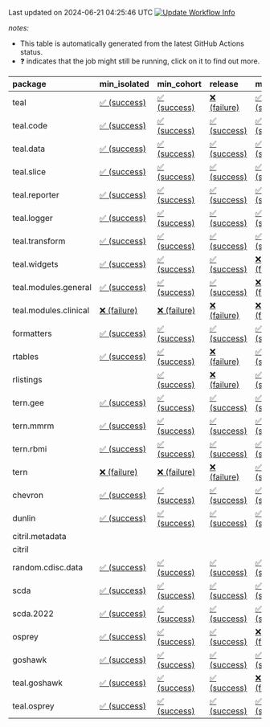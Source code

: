 Last updated on 2024-06-21 04:25:46 UTC [![Update Workflow
Info](https://github.com/averissimo/verdepcheck-status/actions/workflows/update.yaml/badge.svg)](https://github.com/averissimo/verdepcheck-status/actions/workflows/update.yaml)

*notes:*

-   This table is automatically generated from the latest GitHub Actions
    status.
-   ❓ indicates that the job might still be running, click on it to
    find out more.

<table>
<colgroup>
<col style="width: 4%" />
<col style="width: 23%" />
<col style="width: 23%" />
<col style="width: 23%" />
<col style="width: 23%" />
</colgroup>
<thead>
<tr class="header">
<th style="text-align: left;">package</th>
<th style="text-align: left;">min_isolated</th>
<th style="text-align: left;">min_cohort</th>
<th style="text-align: left;">release</th>
<th style="text-align: left;">max</th>
</tr>
</thead>
<tbody>
<tr class="odd">
<td style="text-align: left;">teal</td>
<td
style="text-align: left;"><a href="https://github.com/insightsengineering/teal/actions/runs/9533107449/job/26275958552">✅
(success)</a></td>
<td
style="text-align: left;"><a href="https://github.com/insightsengineering/teal/actions/runs/9533107449/job/26275958450">✅
(success)</a></td>
<td
style="text-align: left;"><a href="https://github.com/insightsengineering/teal/actions/runs/9533107449/job/26275958653">❌
(failure)</a></td>
<td
style="text-align: left;"><a href="https://github.com/insightsengineering/teal/actions/runs/9533107449/job/26275958350">✅
(success)</a></td>
</tr>
<tr class="even">
<td style="text-align: left;">teal.code</td>
<td
style="text-align: left;"><a href="https://github.com/insightsengineering/teal.code/actions/runs/9533107448/job/26275958383">✅
(success)</a></td>
<td
style="text-align: left;"><a href="https://github.com/insightsengineering/teal.code/actions/runs/9533107448/job/26275958287">✅
(success)</a></td>
<td
style="text-align: left;"><a href="https://github.com/insightsengineering/teal.code/actions/runs/9533107448/job/26275958186">✅
(success)</a></td>
<td
style="text-align: left;"><a href="https://github.com/insightsengineering/teal.code/actions/runs/9533107448/job/26275958481">✅
(success)</a></td>
</tr>
<tr class="odd">
<td style="text-align: left;">teal.data</td>
<td
style="text-align: left;"><a href="https://github.com/insightsengineering/teal.data/actions/runs/9533110090/job/26275964036">✅
(success)</a></td>
<td
style="text-align: left;"><a href="https://github.com/insightsengineering/teal.data/actions/runs/9533110090/job/26275963807">✅
(success)</a></td>
<td
style="text-align: left;"><a href="https://github.com/insightsengineering/teal.data/actions/runs/9533110090/job/26275963915">✅
(success)</a></td>
<td
style="text-align: left;"><a href="https://github.com/insightsengineering/teal.data/actions/runs/9533110090/job/26275963695">✅
(success)</a></td>
</tr>
<tr class="even">
<td style="text-align: left;">teal.slice</td>
<td
style="text-align: left;"><a href="https://github.com/insightsengineering/teal.slice/actions/runs/9533114960/job/26275974185">✅
(success)</a></td>
<td
style="text-align: left;"><a href="https://github.com/insightsengineering/teal.slice/actions/runs/9533114960/job/26275974007">✅
(success)</a></td>
<td
style="text-align: left;"><a href="https://github.com/insightsengineering/teal.slice/actions/runs/9533114960/job/26275974228">✅
(success)</a></td>
<td
style="text-align: left;"><a href="https://github.com/insightsengineering/teal.slice/actions/runs/9533114960/job/26275974122">✅
(success)</a></td>
</tr>
<tr class="odd">
<td style="text-align: left;">teal.reporter</td>
<td
style="text-align: left;"><a href="https://github.com/insightsengineering/teal.reporter/actions/runs/9533112057/job/26275968334">✅
(success)</a></td>
<td
style="text-align: left;"><a href="https://github.com/insightsengineering/teal.reporter/actions/runs/9533112057/job/26275968233">✅
(success)</a></td>
<td
style="text-align: left;"><a href="https://github.com/insightsengineering/teal.reporter/actions/runs/9533112057/job/26275968429">✅
(success)</a></td>
<td
style="text-align: left;"><a href="https://github.com/insightsengineering/teal.reporter/actions/runs/9533112057/job/26275968134">✅
(success)</a></td>
</tr>
<tr class="even">
<td style="text-align: left;">teal.logger</td>
<td
style="text-align: left;"><a href="https://github.com/insightsengineering/teal.logger/actions/runs/9533108184/job/26275959696">✅
(success)</a></td>
<td
style="text-align: left;"><a href="https://github.com/insightsengineering/teal.logger/actions/runs/9533108184/job/26275959510">✅
(success)</a></td>
<td
style="text-align: left;"><a href="https://github.com/insightsengineering/teal.logger/actions/runs/9533108184/job/26275959781">✅
(success)</a></td>
<td
style="text-align: left;"><a href="https://github.com/insightsengineering/teal.logger/actions/runs/9533108184/job/26275959614">✅
(success)</a></td>
</tr>
<tr class="odd">
<td style="text-align: left;">teal.transform</td>
<td
style="text-align: left;"><a href="https://github.com/insightsengineering/teal.transform/actions/runs/9533112696/job/26275969262">✅
(success)</a></td>
<td
style="text-align: left;"><a href="https://github.com/insightsengineering/teal.transform/actions/runs/9533112696/job/26275969193">✅
(success)</a></td>
<td
style="text-align: left;"><a href="https://github.com/insightsengineering/teal.transform/actions/runs/9533112696/job/26275969341">✅
(success)</a></td>
<td
style="text-align: left;"><a href="https://github.com/insightsengineering/teal.transform/actions/runs/9533112696/job/26275969121">✅
(success)</a></td>
</tr>
<tr class="even">
<td style="text-align: left;">teal.widgets</td>
<td
style="text-align: left;"><a href="https://github.com/insightsengineering/teal.widgets/actions/runs/9533124570/job/26275993727">✅
(success)</a></td>
<td
style="text-align: left;"><a href="https://github.com/insightsengineering/teal.widgets/actions/runs/9533124570/job/26275993682">✅
(success)</a></td>
<td
style="text-align: left;"><a href="https://github.com/insightsengineering/teal.widgets/actions/runs/9533124570/job/26275993852">✅
(success)</a></td>
<td
style="text-align: left;"><a href="https://github.com/insightsengineering/teal.widgets/actions/runs/9533124570/job/26275993800">❌
(failure)</a></td>
</tr>
<tr class="odd">
<td style="text-align: left;">teal.modules.general</td>
<td
style="text-align: left;"><a href="https://github.com/insightsengineering/teal.modules.general/actions/runs/9533107828/job/26275959188">✅
(success)</a></td>
<td
style="text-align: left;"><a href="https://github.com/insightsengineering/teal.modules.general/actions/runs/9533107828/job/26275959038">✅
(success)</a></td>
<td
style="text-align: left;"><a href="https://github.com/insightsengineering/teal.modules.general/actions/runs/9533107828/job/26275959105">✅
(success)</a></td>
<td
style="text-align: left;"><a href="https://github.com/insightsengineering/teal.modules.general/actions/runs/9533107828/job/26275958958">❌
(failure)</a></td>
</tr>
<tr class="even">
<td style="text-align: left;">teal.modules.clinical</td>
<td
style="text-align: left;"><a href="https://github.com/insightsengineering/teal.modules.clinical/actions/runs/9533119732/job/26275983746">❌
(failure)</a></td>
<td
style="text-align: left;"><a href="https://github.com/insightsengineering/teal.modules.clinical/actions/runs/9533119732/job/26275983649">❌
(failure)</a></td>
<td
style="text-align: left;"><a href="https://github.com/insightsengineering/teal.modules.clinical/actions/runs/9533119732/job/26275983862">❌
(failure)</a></td>
<td
style="text-align: left;"><a href="https://github.com/insightsengineering/teal.modules.clinical/actions/runs/9533119732/job/26275983562">❌
(failure)</a></td>
</tr>
<tr class="odd">
<td style="text-align: left;">formatters</td>
<td
style="text-align: left;"><a href="https://github.com/insightsengineering/formatters/actions/runs/9533116560/job/26275976852">✅
(success)</a></td>
<td
style="text-align: left;"><a href="https://github.com/insightsengineering/formatters/actions/runs/9533116560/job/26275976961">✅
(success)</a></td>
<td
style="text-align: left;"><a href="https://github.com/insightsengineering/formatters/actions/runs/9533116560/job/26275976929">✅
(success)</a></td>
<td
style="text-align: left;"><a href="https://github.com/insightsengineering/formatters/actions/runs/9533116560/job/26275976896">✅
(success)</a></td>
</tr>
<tr class="even">
<td style="text-align: left;">rtables</td>
<td
style="text-align: left;"><a href="https://github.com/insightsengineering/rtables/actions/runs/9533107415/job/26275958407">✅
(success)</a></td>
<td
style="text-align: left;"><a href="https://github.com/insightsengineering/rtables/actions/runs/9533107415/job/26275958318">✅
(success)</a></td>
<td
style="text-align: left;"><a href="https://github.com/insightsengineering/rtables/actions/runs/9533107415/job/26275958499">❌
(failure)</a></td>
<td
style="text-align: left;"><a href="https://github.com/insightsengineering/rtables/actions/runs/9533107415/job/26275958213">✅
(success)</a></td>
</tr>
<tr class="odd">
<td style="text-align: left;">rlistings</td>
<td style="text-align: left;"></td>
<td
style="text-align: left;"><a href="https://github.com/insightsengineering/rlistings/actions/runs/9533111055/job/26275965450">✅
(success)</a></td>
<td
style="text-align: left;"><a href="https://github.com/insightsengineering/rlistings/actions/runs/9533111055/job/26275965370">❌
(failure)</a></td>
<td
style="text-align: left;"><a href="https://github.com/insightsengineering/rlistings/actions/runs/9533111055/job/26275965339">✅
(success)</a></td>
</tr>
<tr class="even">
<td style="text-align: left;">tern.gee</td>
<td
style="text-align: left;"><a href="https://github.com/insightsengineering/tern.gee/actions/runs/9533117765/job/26275979171">✅
(success)</a></td>
<td
style="text-align: left;"><a href="https://github.com/insightsengineering/tern.gee/actions/runs/9533117765/job/26275979372">✅
(success)</a></td>
<td
style="text-align: left;"><a href="https://github.com/insightsengineering/tern.gee/actions/runs/9533117765/job/26275979435">✅
(success)</a></td>
<td
style="text-align: left;"><a href="https://github.com/insightsengineering/tern.gee/actions/runs/9533117765/job/26275979268">✅
(success)</a></td>
</tr>
<tr class="odd">
<td style="text-align: left;">tern.mmrm</td>
<td
style="text-align: left;"><a href="https://github.com/insightsengineering/tern.mmrm/actions/runs/9533123098/job/26275990346">✅
(success)</a></td>
<td
style="text-align: left;"><a href="https://github.com/insightsengineering/tern.mmrm/actions/runs/9533123098/job/26275990627">✅
(success)</a></td>
<td
style="text-align: left;"><a href="https://github.com/insightsengineering/tern.mmrm/actions/runs/9533123098/job/26275990526">✅
(success)</a></td>
<td
style="text-align: left;"><a href="https://github.com/insightsengineering/tern.mmrm/actions/runs/9533123098/job/26275990435">✅
(success)</a></td>
</tr>
<tr class="even">
<td style="text-align: left;">tern.rbmi</td>
<td
style="text-align: left;"><a href="https://github.com/insightsengineering/tern.rbmi/actions/runs/9533116563/job/26275976965">✅
(success)</a></td>
<td
style="text-align: left;"><a href="https://github.com/insightsengineering/tern.rbmi/actions/runs/9533116563/job/26275976888">✅
(success)</a></td>
<td
style="text-align: left;"><a href="https://github.com/insightsengineering/tern.rbmi/actions/runs/9533116563/job/26275976931">✅
(success)</a></td>
<td
style="text-align: left;"><a href="https://github.com/insightsengineering/tern.rbmi/actions/runs/9533116563/job/26275976840">✅
(success)</a></td>
</tr>
<tr class="odd">
<td style="text-align: left;">tern</td>
<td
style="text-align: left;"><a href="https://github.com/insightsengineering/tern/actions/runs/9533112061/job/26275968435">❌
(failure)</a></td>
<td
style="text-align: left;"><a href="https://github.com/insightsengineering/tern/actions/runs/9533112061/job/26275968659">❌
(failure)</a></td>
<td
style="text-align: left;"><a href="https://github.com/insightsengineering/tern/actions/runs/9533112061/job/26275968538">❌
(failure)</a></td>
<td
style="text-align: left;"><a href="https://github.com/insightsengineering/tern/actions/runs/9533112061/job/26275968304">✅
(success)</a></td>
</tr>
<tr class="even">
<td style="text-align: left;">chevron</td>
<td
style="text-align: left;"><a href="https://github.com/insightsengineering/chevron/actions/runs/9533124774/job/26275994032">✅
(success)</a></td>
<td
style="text-align: left;"><a href="https://github.com/insightsengineering/chevron/actions/runs/9533124774/job/26275993957">✅
(success)</a></td>
<td
style="text-align: left;"><a href="https://github.com/insightsengineering/chevron/actions/runs/9533124774/job/26275994100">✅
(success)</a></td>
<td
style="text-align: left;"><a href="https://github.com/insightsengineering/chevron/actions/runs/9533124774/job/26275994185">✅
(success)</a></td>
</tr>
<tr class="odd">
<td style="text-align: left;">dunlin</td>
<td
style="text-align: left;"><a href="https://github.com/insightsengineering/dunlin/actions/runs/9533110373/job/26275964255">✅
(success)</a></td>
<td
style="text-align: left;"><a href="https://github.com/insightsengineering/dunlin/actions/runs/9533110373/job/26275964765">✅
(success)</a></td>
<td
style="text-align: left;"><a href="https://github.com/insightsengineering/dunlin/actions/runs/9533110373/job/26275964361">✅
(success)</a></td>
<td
style="text-align: left;"><a href="https://github.com/insightsengineering/dunlin/actions/runs/9533110373/job/26275964474">✅
(success)</a></td>
</tr>
<tr class="even">
<td style="text-align: left;">citril.metadata</td>
<td style="text-align: left;"></td>
<td style="text-align: left;"></td>
<td style="text-align: left;"></td>
<td style="text-align: left;"></td>
</tr>
<tr class="odd">
<td style="text-align: left;">citril</td>
<td style="text-align: left;"></td>
<td style="text-align: left;"></td>
<td style="text-align: left;"></td>
<td style="text-align: left;"></td>
</tr>
<tr class="even">
<td style="text-align: left;">random.cdisc.data</td>
<td
style="text-align: left;"><a href="https://github.com/insightsengineering/random.cdisc.data/actions/runs/9533115642/job/26275975176">✅
(success)</a></td>
<td
style="text-align: left;"><a href="https://github.com/insightsengineering/random.cdisc.data/actions/runs/9533115642/job/26275975439">✅
(success)</a></td>
<td
style="text-align: left;"><a href="https://github.com/insightsengineering/random.cdisc.data/actions/runs/9533115642/job/26275975354">✅
(success)</a></td>
<td
style="text-align: left;"><a href="https://github.com/insightsengineering/random.cdisc.data/actions/runs/9533115642/job/26275975267">✅
(success)</a></td>
</tr>
<tr class="odd">
<td style="text-align: left;">scda</td>
<td
style="text-align: left;"><a href="https://github.com/insightsengineering/scda/actions/runs/9533111459/job/26275966746">✅
(success)</a></td>
<td
style="text-align: left;"><a href="https://github.com/insightsengineering/scda/actions/runs/9533111459/job/26275966658">✅
(success)</a></td>
<td
style="text-align: left;"><a href="https://github.com/insightsengineering/scda/actions/runs/9533111459/job/26275966783">✅
(success)</a></td>
<td
style="text-align: left;"><a href="https://github.com/insightsengineering/scda/actions/runs/9533111459/job/26275966703">✅
(success)</a></td>
</tr>
<tr class="even">
<td style="text-align: left;">scda.2022</td>
<td
style="text-align: left;"><a href="https://github.com/insightsengineering/scda.2022/actions/runs/9533115606/job/26275975245">✅
(success)</a></td>
<td
style="text-align: left;"><a href="https://github.com/insightsengineering/scda.2022/actions/runs/9533115606/job/26275975465">✅
(success)</a></td>
<td
style="text-align: left;"><a href="https://github.com/insightsengineering/scda.2022/actions/runs/9533115606/job/26275975349">✅
(success)</a></td>
<td
style="text-align: left;"><a href="https://github.com/insightsengineering/scda.2022/actions/runs/9533115606/job/26275975130">✅
(success)</a></td>
</tr>
<tr class="odd">
<td style="text-align: left;">osprey</td>
<td
style="text-align: left;"><a href="https://github.com/insightsengineering/osprey/actions/runs/9533122761/job/26275989946">✅
(success)</a></td>
<td
style="text-align: left;"><a href="https://github.com/insightsengineering/osprey/actions/runs/9533122761/job/26275989763">✅
(success)</a></td>
<td
style="text-align: left;"><a href="https://github.com/insightsengineering/osprey/actions/runs/9533122761/job/26275990018">✅
(success)</a></td>
<td
style="text-align: left;"><a href="https://github.com/insightsengineering/osprey/actions/runs/9533122761/job/26275989870">❌
(failure)</a></td>
</tr>
<tr class="even">
<td style="text-align: left;">goshawk</td>
<td
style="text-align: left;"><a href="https://github.com/insightsengineering/goshawk/actions/runs/9533116594/job/26275976971">✅
(success)</a></td>
<td
style="text-align: left;"><a href="https://github.com/insightsengineering/goshawk/actions/runs/9533116594/job/26275976914">✅
(success)</a></td>
<td
style="text-align: left;"><a href="https://github.com/insightsengineering/goshawk/actions/runs/9533116594/job/26275977006">✅
(success)</a></td>
<td
style="text-align: left;"><a href="https://github.com/insightsengineering/goshawk/actions/runs/9533116594/job/26275976949">✅
(success)</a></td>
</tr>
<tr class="odd">
<td style="text-align: left;">teal.goshawk</td>
<td
style="text-align: left;"><a href="https://github.com/insightsengineering/teal.goshawk/actions/runs/9533114919/job/26275974177">✅
(success)</a></td>
<td
style="text-align: left;"><a href="https://github.com/insightsengineering/teal.goshawk/actions/runs/9533114919/job/26275973991">✅
(success)</a></td>
<td
style="text-align: left;"><a href="https://github.com/insightsengineering/teal.goshawk/actions/runs/9533114919/job/26275974219">✅
(success)</a></td>
<td
style="text-align: left;"><a href="https://github.com/insightsengineering/teal.goshawk/actions/runs/9533114919/job/26275974106">❌
(failure)</a></td>
</tr>
<tr class="even">
<td style="text-align: left;">teal.osprey</td>
<td
style="text-align: left;"><a href="https://github.com/insightsengineering/teal.osprey/actions/runs/9533120595/job/26275985003">✅
(success)</a></td>
<td
style="text-align: left;"><a href="https://github.com/insightsengineering/teal.osprey/actions/runs/9533120595/job/26275985097">✅
(success)</a></td>
<td
style="text-align: left;"><a href="https://github.com/insightsengineering/teal.osprey/actions/runs/9533120595/job/26275985051">✅
(success)</a></td>
<td
style="text-align: left;"><a href="https://github.com/insightsengineering/teal.osprey/actions/runs/9533120595/job/26275984923">✅
(success)</a></td>
</tr>
</tbody>
</table>
